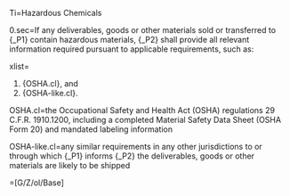 Ti=Hazardous Chemicals

0.sec=If any deliverables, goods or other materials sold or transferred to {_P1} contain hazardous materials, {_P2} shall provide all relevant information required pursuant to applicable requirements, such as:

xlist=<ol><li>{OSHA.cl}, and</li><li>{OSHA-like.cl}.</li></ol>

OSHA.cl=the Occupational Safety and Health Act (OSHA) regulations 29 C.F.R. 1910.1200, including a completed Material Safety Data Sheet (OSHA Form 20) and mandated labeling information

OSHA-like.cl=any similar requirements in any other jurisdictions to or through which {_P1} informs {_P2} the deliverables, goods or other materials are likely to be shipped

=[G/Z/ol/Base]
